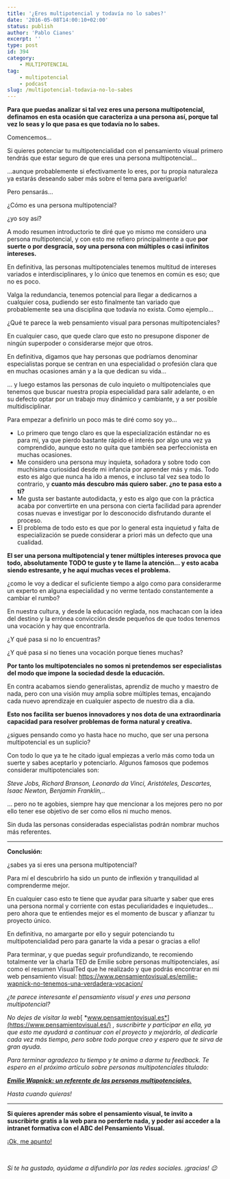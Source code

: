 ```yaml
---
title: '¿Eres multipotencial y todavía no lo sabes?'
date: '2016-05-08T14:00:10+02:00'
status: publish
author: 'Pablo Cianes'
excerpt: ''
type: post
id: 394
category:
    - MULTIPOTENCIAL
tag:
    - multipotencial
    - podcast
slug: /multipotencial-todavia-no-lo-sabes
---
```

**Para que puedas analizar si tal vez eres una persona multipotencial, definamos en esta ocasión que caracteriza a una persona así, porque tal vez lo seas y lo que pasa es que todavía no lo sabes.**

Comencemos…

Si quieres potenciar tu multipotencialidad con el pensamiento visual primero tendrás que estar seguro de que eres una persona multipotencial…

…aunque probablemente si efectivamente lo eres, por tu propia naturaleza ya estarás deseando saber más sobre el tema para averiguarlo!

Pero pensarás…

¿Cómo es una persona multipotencial?

¿yo soy así?

A modo resumen introductorio te diré que yo mismo me considero una persona multipotencial, y con esto me refiero principalmente a que **por suerte o por desgracia, soy una persona con múltiples o casi infinitos intereses.**

En definitiva, las personas multipotenciales tenemos multitud de intereses variados e interdisciplinares, y lo único que tenemos en común es eso; que no es poco.

Valga la redundancia, tenemos potencial para llegar a dedicarnos a cualquier cosa, pudiendo ser esto finalmente tan variado que probablemente sea una disciplina que todavía no exista. Como ejemplo…

¿Qué te parece la web pensamiento visual para personas multipotenciales?

En cualquier caso, que quede claro que esto no presupone disponer de ningún superpoder o considerarse mejor que otros.

En definitiva, digamos que hay personas que podríamos denominar especialistas porque se centran en una especialidad o profesión clara que en muchas ocasiones amán y a la que dedican su vida…

… y luego estamos las personas de culo inquieto o multipotenciales que tenemos que buscar nuestra propia especialidad para salir adelante, o en su defecto optar por un trabajo muy dinámico y cambiante, y a ser posible multidisciplinar.

Para empezar a definirlo un poco más te diré como soy yo…

- Lo primero que tengo claro es que la especialización estándar no es para mi, ya que pierdo bastante rápido el interés por algo una vez ya comprendido, aunque esto no quita que también sea perfeccionista en muchas ocasiones.
- Me considero una persona muy inquieta, soñadora y sobre todo con muchísima curiosidad desde mi infancia por aprender más y más. Todo esto es algo que nunca ha ido a menos, e incluso tal vez sea todo lo contrario, y **cuanto más descubro más quiero saber. ¿no te pasa esto a tí?**
- Me gusta ser bastante autodidacta, y esto es algo que con la práctica acaba por convertirte en una persona con cierta facilidad para aprender cosas nuevas e investigar por lo desconocido disfrutando durante el proceso.
- El problema de todo esto es que por lo general esta inquietud y falta de especialización se puede considerar a priori más un defecto que una cualidad.

**El ser una persona multipotencial y tener múltiples intereses provoca que todo, absolutamente TODO te guste y te llame la atención… y esto acaba siendo estresante, y he aquí muchas veces el problema.**

¿como le voy a dedicar el suficiente tiempo a algo como para considerarme un experto en alguna especialidad y no verme tentado constantemente a cambiar el rumbo?

En nuestra cultura, y desde la educación reglada, nos machacan con la idea del destino y la errónea convicción desde pequeños de que todos tenemos una vocación y hay que encontrarla.

¿Y qué pasa si no lo encuentras?

¿Y qué pasa si no tienes una vocación porque tienes muchas?

**Por tanto los multipotenciales no somos ni pretendemos ser especialistas del modo que impone la sociedad desde la educación.**

En contra acabamos siendo generalistas, aprendiz de mucho y maestro de nada, pero con una visión muy amplia sobre múltiples temas, encajando cada nuevo aprendizaje en cualquier aspecto de nuestro dia a dia.

**Esto nos facilita ser buenos innovadores y nos dota de una extraordinaria capacidad para resolver problemas de forma natural y creativa.**

¿sigues pensando como yo hasta hace no mucho, que ser una persona multipotencial es un suplicio?

Con todo lo que ya te he citado igual empiezas a verlo más como toda un suerte y sabes aceptarlo y potenciarlo. Algunos famosos que podemos considerar multipotenciales son:

*Steve Jobs, Richard Branson, Leonardo da Vinci, Aristóteles, Descartes, Isaac Newton, Benjamin Franklin,..*

… pero no te agobies, siempre hay que mencionar a los mejores pero no por ello tener ese objetivo de ser como ellos ni mucho menos.

Sin duda las personas consideradas especialistas podrán nombrar muchos más referentes.

- - - - - -

**Conclusión:**

¿sabes ya si eres una persona multipotencial?

Para mí el descubrirlo ha sido un punto de inflexión y tranquilidad al comprenderme mejor.

En cualquier caso esto te tiene que ayudar para situarte y saber que eres una persona normal y corriente con estas peculiaridades e inquietudes… pero ahora que te entiendes mejor es el momento de buscar y afianzar tu proyecto único.

En definitiva, no amargarte por ello y seguir potenciando tu multipotencialidad pero para ganarte la vida a pesar o gracias a ello!

Para terminar, y que puedas seguir profundizando, te recomiendo totalmente ver la charla TED de Emilie sobre personas multipotenciales, así como el resumen VisualTed que he realizado y que podrás encontrar en mi web pensamiento visual: <https://www.pensamientovisual.es/emilie-wapnick-no-tenemos-una-verdadera-vocacion/>

*¿te parece interesante el pensamiento visual y eres una persona multipotencial?*

*No dejes de visitar la web*[ *www.pensamientovisual.es*](https://www.pensamientovisual.es/) *, suscribirte y participar en ella, ya que esto me ayudará a continuar con el proyecto y mejorárlo, al dedicarle cada vez más tiempo, pero sobre todo porque creo y espero que te sirva de gran ayuda.*

*Para terminar agradezco tu tiempo y te animo a darme tu feedback. Te espero en el próximo artículo sobre personas multipotenciales titulado:*

[***Emilie Wapnick: un referente de las personas multipotenciales.***](https://www.pensamientovisual.es/emilie-wapnick-personas-multipotenciales/)

*Hasta cuando quieras!*

- - - - - -

**Si quieres aprender más sobre el pensamiento visual, te invito a suscribirte gratis a la web para no perderte nada, y poder así acceder a la intranet formativa con el ABC del Pensamiento Visual.**

[<span style="font-weight: 400;">¡Ok, me apunto!</span>](https://www.pensamientovisual.es/suscripcion/)

<span style="color: #ffffff;">.</span>

*Si te ha gustado, ayúdame* *a difundirlo por las redes sociales. ¡gracias! 😉*